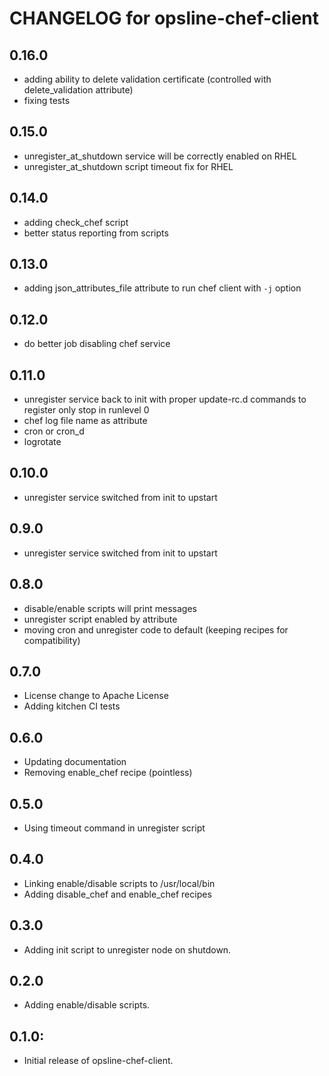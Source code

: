 # CHANGELOG for opsline-chef-client

## 0.16.0
* adding ability to delete validation certificate (controlled with delete_validation attribute)
* fixing tests

## 0.15.0
* unregister_at_shutdown service will be correctly enabled on RHEL
* unregister_at_shutdown script timeout fix for RHEL

## 0.14.0
* adding check_chef script
* better status reporting from scripts

## 0.13.0
* adding json_attributes_file attribute to run chef client with `-j` option

## 0.12.0
* do better job disabling chef service

## 0.11.0
* unregister service back to init with proper update-rc.d commands
  to register only stop in runlevel 0
* chef log file name as attribute
* cron or cron_d
* logrotate

## 0.10.0
* unregister service switched from init to upstart

## 0.9.0
* unregister service switched from init to upstart

## 0.8.0
* disable/enable scripts will print messages
* unregister script enabled by attribute
* moving cron and unregister code to default (keeping recipes for compatibility)

## 0.7.0
* License change to Apache License
* Adding kitchen CI tests

## 0.6.0
* Updating documentation
* Removing enable_chef recipe (pointless)

## 0.5.0
* Using timeout command in unregister script

## 0.4.0
* Linking enable/disable scripts to /usr/local/bin
* Adding disable_chef and enable_chef recipes

## 0.3.0
* Adding init script to unregister node on shutdown.

## 0.2.0
* Adding enable/disable scripts.

## 0.1.0:
* Initial release of opsline-chef-client.
